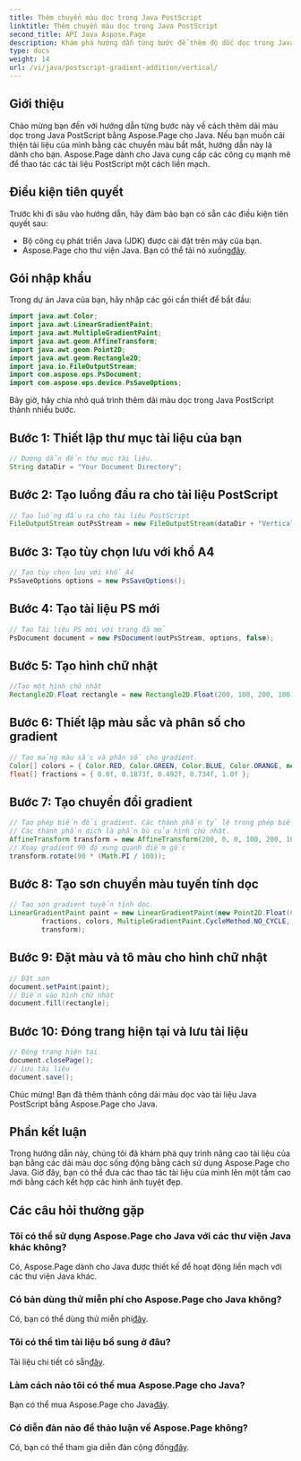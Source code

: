 ```yaml
---
title: Thêm chuyển màu dọc trong Java PostScript
linktitle: Thêm chuyển màu dọc trong Java PostScript
second_title: API Java Aspose.Page
description: Khám phá hướng dẫn từng bước để thêm độ dốc dọc trong Java PostScript với Aspose.Page cho Java. Dễ dàng nâng cao tài liệu của bạn bằng hình ảnh sống động.
type: docs
weight: 14
url: /vi/java/postscript-gradient-addition/vertical/
---
```

## Giới thiệu
Chào mừng bạn đến với hướng dẫn từng bước này về cách thêm dải màu dọc trong Java PostScript bằng Aspose.Page cho Java. Nếu bạn muốn cải thiện tài liệu của mình bằng các chuyển màu bắt mắt, hướng dẫn này là dành cho bạn. Aspose.Page dành cho Java cung cấp các công cụ mạnh mẽ để thao tác các tài liệu PostScript một cách liền mạch.
## Điều kiện tiên quyết
Trước khi đi sâu vào hướng dẫn, hãy đảm bảo bạn có sẵn các điều kiện tiên quyết sau:
- Bộ công cụ phát triển Java (JDK) được cài đặt trên máy của bạn.
-  Aspose.Page cho thư viện Java. Bạn có thể tải nó xuống[đây](https://releases.aspose.com/page/java/).
## Gói nhập khẩu
Trong dự án Java của bạn, hãy nhập các gói cần thiết để bắt đầu:
```java
import java.awt.Color;
import java.awt.LinearGradientPaint;
import java.awt.MultipleGradientPaint;
import java.awt.geom.AffineTransform;
import java.awt.geom.Point2D;
import java.awt.geom.Rectangle2D;
import java.io.FileOutputStream;
import com.aspose.eps.PsDocument;
import com.aspose.eps.device.PsSaveOptions;
```
Bây giờ, hãy chia nhỏ quá trình thêm dải màu dọc trong Java PostScript thành nhiều bước.
## Bước 1: Thiết lập thư mục tài liệu của bạn
```java
// Đường dẫn đến thư mục tài liệu.
String dataDir = "Your Document Directory";
```
## Bước 2: Tạo luồng đầu ra cho tài liệu PostScript
```java
// Tạo luồng đầu ra cho tài liệu PostScript
FileOutputStream outPsStream = new FileOutputStream(dataDir + "VerticalGradient_outPS.ps");
```
## Bước 3: Tạo tùy chọn lưu với khổ A4
```java
// Tạo tùy chọn lưu với khổ A4
PsSaveOptions options = new PsSaveOptions();
```
## Bước 4: Tạo tài liệu PS mới
```java
// Tạo Tài liệu PS mới với trang đã mở
PsDocument document = new PsDocument(outPsStream, options, false);
```
## Bước 5: Tạo hình chữ nhật
```java
//Tạo một hình chữ nhật
Rectangle2D.Float rectangle = new Rectangle2D.Float(200, 100, 200, 100);
```
## Bước 6: Thiết lập màu sắc và phân số cho gradient
```java
// Tạo mảng màu sắc và phân số cho gradient.
Color[] colors = { Color.RED, Color.GREEN, Color.BLUE, Color.ORANGE, new Color(85, 107, 47) };
float[] fractions = { 0.0f, 0.1873f, 0.492f, 0.734f, 1.0f };
```
## Bước 7: Tạo chuyển đổi gradient
```java
// Tạo phép biến đổi gradient. Các thành phần tỷ lệ trong phép biến đổi phải bằng chiều rộng và chiều cao của hình chữ nhật.
// Các thành phần dịch là phần bù của hình chữ nhật.
AffineTransform transform = new AffineTransform(200, 0, 0, 100, 200, 100);
// Xoay gradient 90 độ xung quanh điểm gốc
transform.rotate(90 * (Math.PI / 180));
```
## Bước 8: Tạo sơn chuyển màu tuyến tính dọc
```java
// Tạo sơn gradient tuyến tính dọc.
LinearGradientPaint paint = new LinearGradientPaint(new Point2D.Float(0, 0), new Point2D.Float(200, 100),
        fractions, colors, MultipleGradientPaint.CycleMethod.NO_CYCLE, MultipleGradientPaint.ColorSpaceType.SRGB,
        transform);
```
## Bước 9: Đặt màu và tô màu cho hình chữ nhật
```java
// Đặt sơn
document.setPaint(paint);
// Điền vào hình chữ nhật
document.fill(rectangle);
```
## Bước 10: Đóng trang hiện tại và lưu tài liệu
```java
// Đóng trang hiện tại
document.closePage();
// Lưu tài liệu
document.save();
```
Chúc mừng! Bạn đã thêm thành công dải màu dọc vào tài liệu Java PostScript bằng Aspose.Page cho Java.
## Phần kết luận
Trong hướng dẫn này, chúng tôi đã khám phá quy trình nâng cao tài liệu của bạn bằng các dải màu dọc sống động bằng cách sử dụng Aspose.Page cho Java. Giờ đây, bạn có thể đưa các thao tác tài liệu của mình lên một tầm cao mới bằng cách kết hợp các hình ảnh tuyệt đẹp.
## Các câu hỏi thường gặp
### Tôi có thể sử dụng Aspose.Page cho Java với các thư viện Java khác không?
Có, Aspose.Page dành cho Java được thiết kế để hoạt động liền mạch với các thư viện Java khác.
### Có bản dùng thử miễn phí cho Aspose.Page cho Java không?
 Có, bạn có thể dùng thử miễn phí[đây](https://releases.aspose.com/).
### Tôi có thể tìm tài liệu bổ sung ở đâu?
 Tài liệu chi tiết có sẵn[đây](https://reference.aspose.com/page/java/).
### Làm cách nào tôi có thể mua Aspose.Page cho Java?
 Bạn có thể mua Aspose.Page cho Java[đây](https://purchase.aspose.com/buy).
### Có diễn đàn nào để thảo luận về Aspose.Page không?
 Có, bạn có thể tham gia diễn đàn cộng đồng[đây](https://forum.aspose.com/c/page/39).